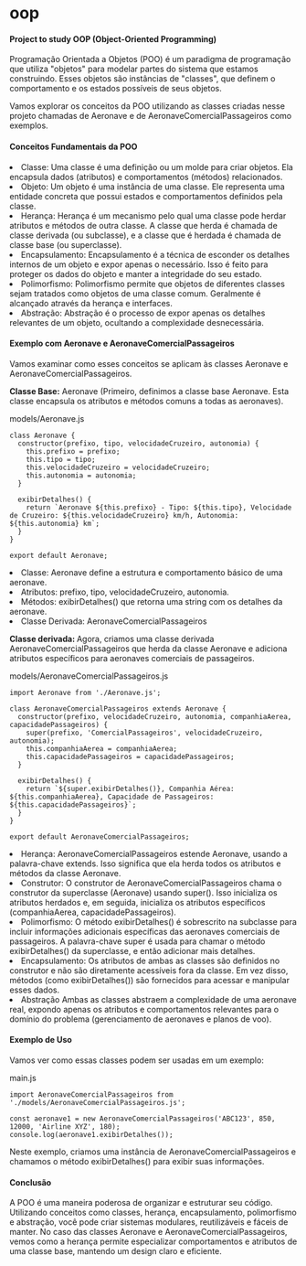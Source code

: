 # oop

<h4>Project to study OOP (Object-Oriented Programming)</h4> 

<p> Programação Orientada a Objetos (POO) é um paradigma de programação que utiliza "objetos" para modelar partes do sistema que estamos construindo. Esses objetos são instâncias de "classes", que definem o comportamento e os estados possíveis de seus objetos. </p>

Vamos explorar os conceitos da POO utilizando as classes criadas nesse projeto chamadas de Aeronave e de AeronaveComercialPassageiros como exemplos.

<h4> Conceitos Fundamentais da POO </h4>
<li> Classe: Uma classe é uma definição ou um molde para criar objetos. Ela encapsula dados (atributos) e comportamentos (métodos) relacionados. </li>

<li>Objeto: Um objeto é uma instância de uma classe. Ele representa uma entidade concreta que possui estados e comportamentos definidos pela classe.</li>

<li>Herança: Herança é um mecanismo pelo qual uma classe pode herdar atributos e métodos de outra classe. A classe que herda é chamada de classe derivada (ou subclasse), e a classe que é herdada é chamada de classe base (ou superclasse). </li>

<li> Encapsulamento: Encapsulamento é a técnica de esconder os detalhes internos de um objeto e expor apenas o necessário. Isso é feito para proteger os dados do objeto e manter a integridade do seu estado. </li>

<li> Polimorfismo: Polimorfismo permite que objetos de diferentes classes sejam tratados como objetos de uma classe comum. Geralmente é alcançado através da herança e interfaces. </li>

<li>Abstração: Abstração é o processo de expor apenas os detalhes relevantes de um objeto, ocultando a complexidade desnecessária. </li>

<h4> Exemplo com Aeronave e AeronaveComercialPassageiros </h4>
Vamos examinar como esses conceitos se aplicam às classes Aeronave e AeronaveComercialPassageiros.

<b>Classe Base:</b> Aeronave (Primeiro, definimos a classe base Aeronave. Esta classe encapsula os atributos e métodos comuns a todas as aeronaves). </li>

models/Aeronave.js
```
class Aeronave {
  constructor(prefixo, tipo, velocidadeCruzeiro, autonomia) {
    this.prefixo = prefixo;
    this.tipo = tipo;
    this.velocidadeCruzeiro = velocidadeCruzeiro;
    this.autonomia = autonomia;
  }

  exibirDetalhes() {
    return `Aeronave ${this.prefixo} - Tipo: ${this.tipo}, Velocidade de Cruzeiro: ${this.velocidadeCruzeiro} km/h, Autonomia: ${this.autonomia} km`;
  }
}

export default Aeronave;

```

<li>Classe: Aeronave define a estrutura e comportamento básico de uma aeronave. </li>
<li>Atributos: prefixo, tipo, velocidadeCruzeiro, autonomia.</li>
<li>Métodos: exibirDetalhes() que retorna uma string com os detalhes da aeronave.</li>
<li>Classe Derivada: AeronaveComercialPassageiros</li>

<b>Classe derivada: </b> Agora, criamos uma classe derivada AeronaveComercialPassageiros que herda da classe Aeronave e adiciona atributos específicos para aeronaves comerciais de passageiros.

models/AeronaveComercialPassageiros.js
```
import Aeronave from './Aeronave.js';

class AeronaveComercialPassageiros extends Aeronave {
  constructor(prefixo, velocidadeCruzeiro, autonomia, companhiaAerea, capacidadePassageiros) {
    super(prefixo, 'ComercialPassageiros', velocidadeCruzeiro, autonomia);
    this.companhiaAerea = companhiaAerea;
    this.capacidadePassageiros = capacidadePassageiros;
  }

  exibirDetalhes() {
    return `${super.exibirDetalhes()}, Companhia Aérea: ${this.companhiaAerea}, Capacidade de Passageiros: ${this.capacidadePassageiros}`;
  }
}

export default AeronaveComercialPassageiros;

```

<li>Herança: AeronaveComercialPassageiros estende Aeronave, usando a palavra-chave extends. Isso significa que ela herda todos os atributos e métodos da classe Aeronave. </li>
<li>Construtor: O construtor de AeronaveComercialPassageiros chama o construtor da superclasse (Aeronave) usando super(). Isso inicializa os atributos herdados e, em seguida, inicializa os atributos específicos (companhiaAerea, capacidadePassageiros). </li>
<li>Polimorfismo: O método exibirDetalhes() é sobrescrito na subclasse para incluir informações adicionais específicas das aeronaves comerciais de passageiros. A palavra-chave super é usada para chamar o método exibirDetalhes() da superclasse, e então adicionar mais detalhes. </li>
<li>Encapsulamento:
Os atributos de ambas as classes são definidos no construtor e não são diretamente acessíveis fora da classe. Em vez disso, métodos (como exibirDetalhes()) são fornecidos para acessar e manipular esses dados. </li>

<li>Abstração
Ambas as classes abstraem a complexidade de uma aeronave real, expondo apenas os atributos e comportamentos relevantes para o domínio do problema (gerenciamento de aeronaves e planos de voo). </li>

<h4>Exemplo de Uso</h4>
Vamos ver como essas classes podem ser usadas em um exemplo:

main.js
```
import AeronaveComercialPassageiros from './models/AeronaveComercialPassageiros.js';

const aeronave1 = new AeronaveComercialPassageiros('ABC123', 850, 12000, 'Airline XYZ', 180);
console.log(aeronave1.exibirDetalhes());

```

Neste exemplo, criamos uma instância de AeronaveComercialPassageiros e chamamos o método exibirDetalhes() para exibir suas informações.

<h4>Conclusão</h4>
A POO é uma maneira poderosa de organizar e estruturar seu código. Utilizando conceitos como classes, herança, encapsulamento, polimorfismo e abstração, você pode criar sistemas modulares, reutilizáveis e fáceis de manter. No caso das classes Aeronave e AeronaveComercialPassageiros, vemos como a herança permite especializar comportamentos e atributos de uma classe base, mantendo um design claro e eficiente.
